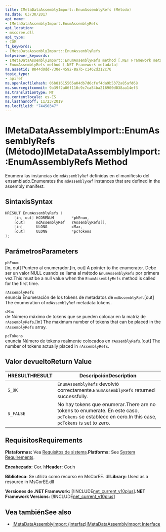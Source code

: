 ```yaml
---
title: IMetaDataAssemblyImport::EnumAssemblyRefs (Método)
ms.date: 03/30/2017
api_name:
- IMetaDataAssemblyImport.EnumAssemblyRefs
api_location:
- mscoree.dll
api_type:
- COM
f1_keywords:
- IMetaDataAssemblyImport::EnumAssemblyRefs
helpviewer_keywords:
- IMetaDataAssemblyImport::EnumAssemblyRefs method [.NET Framework metadata]
- EnumAssemblyRefs method [.NET Framework metadata]
ms.assetid: 8844d0dd-730e-4592-8a7b-c1462d312c70
topic_type:
- apiref
ms.openlocfilehash: 06b81615565a04db7d6cfef4da9b5372a85afd68
ms.sourcegitcommit: 9a39f2a06f110c9c7ca54ba216900d038aa14ef3
ms.translationtype: MT
ms.contentlocale: es-ES
ms.lasthandoff: 11/23/2019
ms.locfileid: "74450347"
---
```

# <a name="imetadataassemblyimportenumassemblyrefs-method"></a><span data-ttu-id="e6d61-102">IMetaDataAssemblyImport::EnumAssemblyRefs (Método)</span><span class="sxs-lookup"><span data-stu-id="e6d61-102">IMetaDataAssemblyImport::EnumAssemblyRefs Method</span></span>
<span data-ttu-id="e6d61-103">Enumera las instancias de `mdAssemblyRef` definidas en el manifiesto del ensamblado.</span><span class="sxs-lookup"><span data-stu-id="e6d61-103">Enumerates the `mdAssemblyRef` instances that are defined in the assembly manifest.</span></span>  
  
## <a name="syntax"></a><span data-ttu-id="e6d61-104">Sintaxis</span><span class="sxs-lookup"><span data-stu-id="e6d61-104">Syntax</span></span>  
  
```cpp  
HRESULT EnumAssemblyRefs (  
    [in, out] HCORENUM        *phEnum,   
    [out]     mdAssemblyRef   rAssemblyRefs[],   
    [in]      ULONG           cMax,   
    [out]     ULONG           *pcTokens  
);  
```  
  
## <a name="parameters"></a><span data-ttu-id="e6d61-105">Parámetros</span><span class="sxs-lookup"><span data-stu-id="e6d61-105">Parameters</span></span>  
 `phEnum`  
 <span data-ttu-id="e6d61-106">[in, out] Puntero al enumerador.</span><span class="sxs-lookup"><span data-stu-id="e6d61-106">[in, out] A pointer to the enumerator.</span></span> <span data-ttu-id="e6d61-107">Debe ser un valor NULL cuando se llama al método `EnumAssemblyRefs` por primera vez.</span><span class="sxs-lookup"><span data-stu-id="e6d61-107">This must be a null value when the `EnumAssemblyRefs` method is called for the first time.</span></span>  
  
 `rAssemblyRefs`  
 <span data-ttu-id="e6d61-108">enuncia Enumeración de los tokens de metadatos de `mdAssemblyRef`.</span><span class="sxs-lookup"><span data-stu-id="e6d61-108">[out] The enumeration of `mdAssemblyRef` metadata tokens.</span></span>  
  
 `cMax`  
 <span data-ttu-id="e6d61-109">de Número máximo de tokens que se pueden colocar en la matriz de `rAssemblyRefs`.</span><span class="sxs-lookup"><span data-stu-id="e6d61-109">[in] The maximum number of tokens that can be placed in the `rAssemblyRefs` array.</span></span>  
  
 `pcTokens`  
 <span data-ttu-id="e6d61-110">enuncia Número de tokens realmente colocados en `rAssemblyRefs`.</span><span class="sxs-lookup"><span data-stu-id="e6d61-110">[out] The number of tokens actually placed in `rAssemblyRefs`.</span></span>  
  
## <a name="return-value"></a><span data-ttu-id="e6d61-111">Valor devuelto</span><span class="sxs-lookup"><span data-stu-id="e6d61-111">Return Value</span></span>  
  
|<span data-ttu-id="e6d61-112">HRESULT</span><span class="sxs-lookup"><span data-stu-id="e6d61-112">HRESULT</span></span>|<span data-ttu-id="e6d61-113">Descripción</span><span class="sxs-lookup"><span data-stu-id="e6d61-113">Description</span></span>|  
|-------------|-----------------|  
|`S_OK`|<span data-ttu-id="e6d61-114">`EnumAssemblyRefs` devolvió correctamente.</span><span class="sxs-lookup"><span data-stu-id="e6d61-114">`EnumAssemblyRefs` returned successfully.</span></span>|  
|`S_FALSE`|<span data-ttu-id="e6d61-115">No hay tokens que enumerar.</span><span class="sxs-lookup"><span data-stu-id="e6d61-115">There are no tokens to enumerate.</span></span> <span data-ttu-id="e6d61-116">En este caso, `pcTokens` se establece en cero.</span><span class="sxs-lookup"><span data-stu-id="e6d61-116">In this case, `pcTokens` is set to zero.</span></span>|  
  
## <a name="requirements"></a><span data-ttu-id="e6d61-117">Requisitos</span><span class="sxs-lookup"><span data-stu-id="e6d61-117">Requirements</span></span>  
 <span data-ttu-id="e6d61-118">**Plataformas:** Vea [Requisitos de sistema](../../../../docs/framework/get-started/system-requirements.md).</span><span class="sxs-lookup"><span data-stu-id="e6d61-118">**Platforms:** See [System Requirements](../../../../docs/framework/get-started/system-requirements.md).</span></span>  
  
 <span data-ttu-id="e6d61-119">**Encabezado:** Cor. h</span><span class="sxs-lookup"><span data-stu-id="e6d61-119">**Header:** Cor.h</span></span>  
  
 <span data-ttu-id="e6d61-120">**Biblioteca:** Se utiliza como recurso en MsCorEE. dll</span><span class="sxs-lookup"><span data-stu-id="e6d61-120">**Library:** Used as a resource in MsCorEE.dll</span></span>  
  
 <span data-ttu-id="e6d61-121">**Versiones de .NET Framework:** [!INCLUDE[net_current_v10plus](../../../../includes/net-current-v10plus-md.md)]</span><span class="sxs-lookup"><span data-stu-id="e6d61-121">**.NET Framework Versions:** [!INCLUDE[net_current_v10plus](../../../../includes/net-current-v10plus-md.md)]</span></span>  
  
## <a name="see-also"></a><span data-ttu-id="e6d61-122">Vea también</span><span class="sxs-lookup"><span data-stu-id="e6d61-122">See also</span></span>

- [<span data-ttu-id="e6d61-123">IMetaDataAssemblyImport (interfaz)</span><span class="sxs-lookup"><span data-stu-id="e6d61-123">IMetaDataAssemblyImport Interface</span></span>](../../../../docs/framework/unmanaged-api/metadata/imetadataassemblyimport-interface.md)
